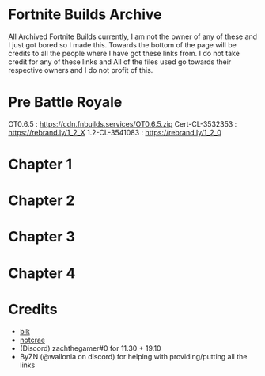 # Fortnite Builds Archive
All Archived Fortnite Builds currently, I am not the owner of any of these and I just got bored so I made this. Towards the bottom of the page will be credits to all the people where I have got these links from. I do not take credit for any of these links and All of the files used go towards their respective owners and I do not profit of this.  

# Pre Battle Royale

OT0.6.5 : https://cdn.fnbuilds.services/OT0.6.5.zip
Cert-CL-3532353 : https://rebrand.ly/1_2_X
1.2-CL-3541083 : https://rebrand.ly/1_2_0


# Chapter 1 
 
# Chapter 2

# Chapter 3 

# Chapter 4 


# Credits 
- [blk](https://github.com/simplyblk/) 
- [notcrae](https://github.com/notkrae)
- (Discord) zachthegamer#0 for 11.30 + 19.10
- ByZN (@wallonia on discord) for helping with providing/putting all the links
